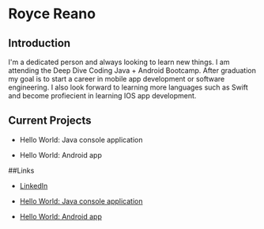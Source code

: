 # Royce Reano
## Introduction 

I'm a dedicated person and always looking to learn new things. I am attending the Deep Dive Coding Java + Android Bootcamp.
After graduation my goal is to start a career in mobile app development or software engineering. I also look forward to learning more languages such as 
Swift and become profiecient in learning IOS app development. 

## Current Projects 


* Hello World: Java console application

* Hello World: Android app

##Links 

* [LinkedIn](https://www.linkedin.com/in/royce-reano-445680221/)

* [Hello World: Java console application](git@github.com:Roycereano/hello-world-java-1.git)

* [Hello World: Android app](git@github.com:Roycereano/hello-world-android1.git)